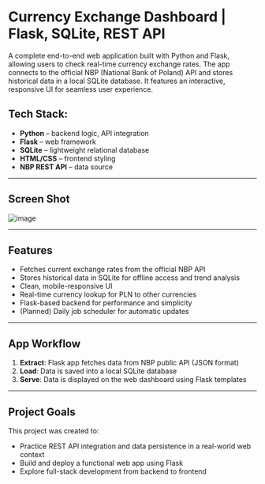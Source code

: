 # Currency Exchange Dashboard | Flask, SQLite, REST API

A complete end-to-end web application built with Python and Flask, allowing users to check real-time currency exchange rates.
The app connects to the official NBP (National Bank of Poland) API and stores historical data in a local SQLite database. It features an interactive, responsive UI for seamless user experience.

## Tech Stack:

- **Python** – backend logic, API integration
- **Flask** – web framework
- **SQLite** – lightweight relational database
- **HTML/CSS** – frontend styling
- **NBP REST API** – data source

---

## Screen Shot
![image](https://github.com/user-attachments/assets/384791d0-7cf8-4d9c-8c20-51cb793747a3)


---

## Features

- Fetches current exchange rates from the official NBP API
- Stores historical data in SQLite for offline access and trend analysis
- Clean, mobile-responsive UI
- Real-time currency lookup for PLN to other currencies
- Flask-based backend for performance and simplicity
- (Planned) Daily job scheduler for automatic updates

---

## App Workflow

1. **Extract**: Flask app fetches data from NBP public API (JSON format)
2. **Load**: Data is saved into a local SQLite database
3. **Serve**: Data is displayed on the web dashboard using Flask templates

---

##  Project Goals
This project was created to:
- Practice REST API integration and data persistence in a real-world web context
- Build and deploy a functional web app using Flask
- Explore full-stack development from backend to frontend